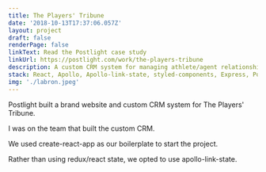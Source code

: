 ```yaml
---
title: The Players' Tribune
date: '2018-10-13T17:37:06.057Z'
layout: project
draft: false
renderPage: false
linkText: Read the Postlight case study
linkUrl: https://postlight.com/work/the-players-tribune
description: A custom CRM system for managing athlete/agent relationships and tracking brand equity.
stack: React, Apollo, Apollo-link-state, styled-components, Express, Postgres
img: './labron.jpeg'
---
```


Postlight built a brand website and custom CRM system for The Players' Tribune.

I was on the team that built the custom CRM.

We used create-react-app as our boilerplate to start the project.

Rather than using redux/react state, we opted to use apollo-link-state.
